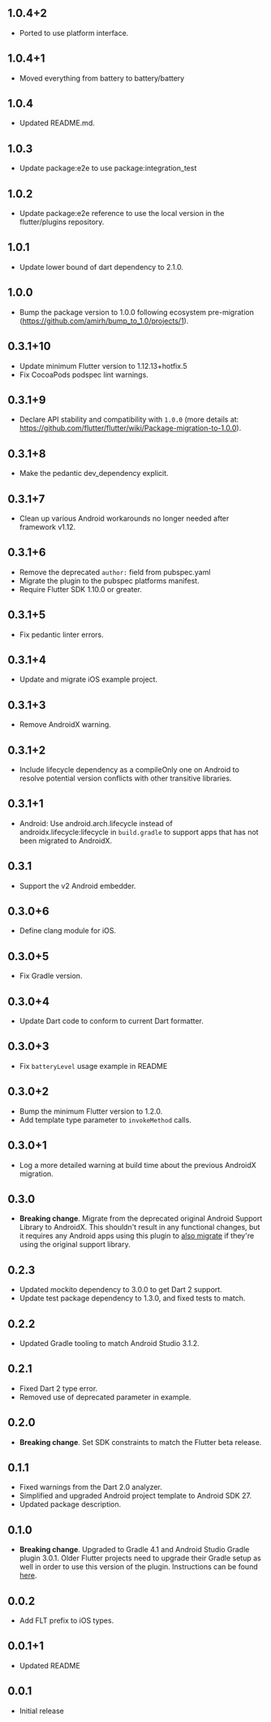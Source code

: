 ## 1.0.4+2

* Ported to use platform interface.

## 1.0.4+1

* Moved everything from battery to battery/battery

## 1.0.4

* Updated README.md.

## 1.0.3

* Update package:e2e to use package:integration_test


## 1.0.2

* Update package:e2e reference to use the local version in the flutter/plugins
  repository.

## 1.0.1

* Update lower bound of dart dependency to 2.1.0.

## 1.0.0

* Bump the package version to 1.0.0 following ecosystem pre-migration (https://github.com/amirh/bump_to_1.0/projects/1).

## 0.3.1+10

* Update minimum Flutter version to 1.12.13+hotfix.5
* Fix CocoaPods podspec lint warnings.

## 0.3.1+9

* Declare API stability and compatibility with `1.0.0` (more details at: https://github.com/flutter/flutter/wiki/Package-migration-to-1.0.0).

## 0.3.1+8

* Make the pedantic dev_dependency explicit.

## 0.3.1+7

* Clean up various Android workarounds no longer needed after framework v1.12.

## 0.3.1+6

* Remove the deprecated `author:` field from pubspec.yaml
* Migrate the plugin to the pubspec platforms manifest.
* Require Flutter SDK 1.10.0 or greater.

## 0.3.1+5

* Fix pedantic linter errors.

## 0.3.1+4

* Update and migrate iOS example project.

## 0.3.1+3

* Remove AndroidX warning.

## 0.3.1+2

* Include lifecycle dependency as a compileOnly one on Android to resolve
  potential version conflicts with other transitive libraries.

## 0.3.1+1

* Android: Use android.arch.lifecycle instead of androidx.lifecycle:lifecycle in `build.gradle` to support apps that has not been migrated to AndroidX.

## 0.3.1

* Support the v2 Android embedder.

## 0.3.0+6

* Define clang module for iOS.

## 0.3.0+5

* Fix Gradle version.

## 0.3.0+4

* Update Dart code to conform to current Dart formatter.

## 0.3.0+3

* Fix `batteryLevel` usage example in README

## 0.3.0+2

* Bump the minimum Flutter version to 1.2.0.
* Add template type parameter to `invokeMethod` calls.

## 0.3.0+1

* Log a more detailed warning at build time about the previous AndroidX
  migration.

## 0.3.0

* **Breaking change**. Migrate from the deprecated original Android Support
  Library to AndroidX. This shouldn't result in any functional changes, but it
  requires any Android apps using this plugin to [also
  migrate](https://developer.android.com/jetpack/androidx/migrate) if they're
  using the original support library.

## 0.2.3

* Updated mockito dependency to 3.0.0 to get Dart 2 support.
* Update test package dependency to 1.3.0, and fixed tests to match.

## 0.2.2

* Updated Gradle tooling to match Android Studio 3.1.2.

## 0.2.1

* Fixed Dart 2 type error.
* Removed use of deprecated parameter in example.

## 0.2.0

* **Breaking change**. Set SDK constraints to match the Flutter beta release.

## 0.1.1

* Fixed warnings from the Dart 2.0 analyzer.
* Simplified and upgraded Android project template to Android SDK 27.
* Updated package description.

## 0.1.0

* **Breaking change**. Upgraded to Gradle 4.1 and Android Studio Gradle plugin
  3.0.1. Older Flutter projects need to upgrade their Gradle setup as well in
  order to use this version of the plugin. Instructions can be found
  [here](https://github.com/flutter/flutter/wiki/Updating-Flutter-projects-to-Gradle-4.1-and-Android-Studio-Gradle-plugin-3.0.1).

## 0.0.2

* Add FLT prefix to iOS types.

## 0.0.1+1

* Updated README

## 0.0.1

* Initial release
